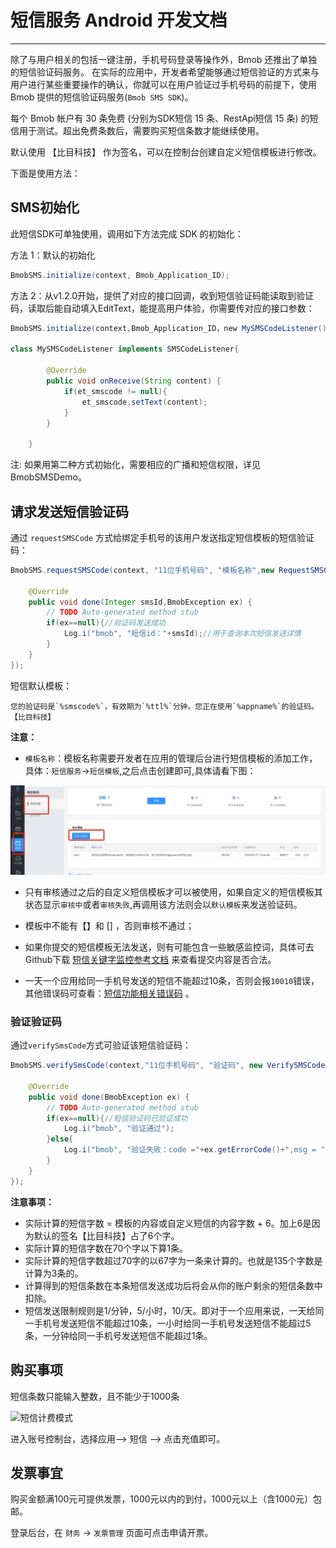 # 短信服务 Android 开发文档

------

除了与用户相关的包括一键注册，手机号码登录等操作外，Bmob 还推出了单独的短信验证码服务。 在实际的应用中，开发者希望能够通过短信验证的方式来与用户进行某些重要操作的确认，你就可以在用户验证过手机号码的前提下，使用 Bmob 提供的短信验证码服务(`Bmob SMS SDK`)。

每个 Bmob 帐户有 30 条免费 (分别为SDK短信 15 条、RestApi短信 15 条) 的短信用于测试。超出免费条数后，需要购买短信条数才能继续使用。

默认使用 【比目科技】 作为签名，可以在控制台创建自定义短信模板进行修改。

下面是使用方法：

## SMS初始化

此短信SDK可单独使用，调用如下方法完成 SDK 的初始化：

方法 1：默认的初始化

```java
BmobSMS.initialize(context, Bmob_Application_ID);

```

方法 2：从v1.2.0开始，提供了对应的接口回调，收到短信验证码能读取到验证码，读取后能自动填入EditText，能提高用户体验，你需要传对应的接口参数：

```java
BmobSMS.initialize(context,Bmob_Application_ID，new MySMSCodeListener());

class MySMSCodeListener implements SMSCodeListener{

		@Override
		public void onReceive(String content) {
			if(et_smscode != null){
				et_smscode.setText(content);
			}
		}
		
	}

```
注: 如果用第二种方式初始化，需要相应的广播和短信权限，详见 BmobSMSDemo。


## 请求发送短信验证码

通过 `requestSMSCode` 方式给绑定手机号的该用户发送指定短信模板的短信验证码：

```java
BmobSMS.requestSMSCode(context, "11位手机号码", "模板名称",new RequestSMSCodeListener() {
			
	@Override
	public void done(Integer smsId,BmobException ex) {
		// TODO Auto-generated method stub
		if(ex==null){//验证码发送成功
			Log.i("bmob", "短信id："+smsId);//用于查询本次短信发送详情
		}
	}
});
```

短信默认模板：

    您的验证码是`%smscode%`，有效期为`%ttl%`分钟。您正在使用`%appname%`的验证码。【比目科技】

**注意：**

- `模板名称`：模板名称需要开发者在应用的管理后台进行短信模板的添加工作，具体：`短信服务`->`短信模板`,之后点击创建即可,具体请看下图：

![](image/sms.png)


- 只有审核通过之后的自定义短信模板才可以被使用，如果自定义的短信模板其状态显示`审核中`或者`审核失败`,再调用该方法则会以`默认模板`来发送验证码。


- 模板中不能有【】和 [] ，否则审核不通过；

- 如果你提交的短信模板无法发送，则有可能包含一些敏感监控词，具体可去Github下载  [短信关键字监控参考文档](https://github.com/bmob/bmob-public-docs/blob/master/%E7%9F%AD%E4%BF%A1%E5%85%B3%E9%94%AE%E5%AD%97%E7%9B%91%E6%8E%A7%E5%8F%82%E8%80%83%E6%96%87%E6%A1%A3.doc) 来查看提交内容是否合法。

- 一天一个应用给同一手机号发送的短信不能超过10条，否则会报`10010`错误，其他错误码可查看：[短信功能相关错误码](http://docs.bmob.cn/sms/Android/g_errorcode/doc/index.html) 。

### 验证验证码

通过`verifySmsCode`方式可验证该短信验证码：

```java
BmobSMS.verifySmsCode(context,"11位手机号码", "验证码", new VerifySMSCodeListener() {
			
	@Override
	public void done(BmobException ex) {
		// TODO Auto-generated method stub
		if(ex==null){//短信验证码已验证成功
			Log.i("bmob", "验证通过");
		}else{
			Log.i("bmob", "验证失败：code ="+ex.getErrorCode()+",msg = "+ex.getLocalizedMessage());
		}
	}
});
```

**注意事项：**

- 实际计算的短信字数 = 模板的内容或自定义短信的内容字数 + 6。加上6是因为默认的签名【比目科技】占了6个字。
- 实际计算的短信字数在70个字以下算1条。
- 实际计算的短信字数超过70字的以67字为一条来计算的。也就是135个字数是计算为3条的。
- 计算得到的短信条数在本条短信发送成功后将会从你的账户剩余的短信条数中扣除。
- 短信发送限制规则是1/分钟，5/小时，10/天。即对于一个应用来说，一天给同一手机号发送短信不能超过10条，一小时给同一手机号发送短信不能超过5条，一分钟给同一手机号发送短信不能超过1条。

## 购买事项

短信条数只能输入整数，且不能少于1000条

![短信计费模式][1]

进入账号控制台，选择应用--> 短信 --> 点击充值即可。

## 发票事宜

购买金额满100元可提供发票，1000元以内的到付，1000元以上（含1000元）包邮。

登录后台，在 `财务` -> `发票管理` 页面可点击申请开票。


  [1]: http://bmob-file-service-t.b0.upaiyun.com/Doc_File/jfms.png
  [2]: http://bmob-file-service-t.b0.upaiyun.com/Doc_File/14703632600603.jpg
